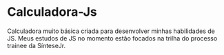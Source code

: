 # Calculadora-Js
Calculadora muito básica criada para desenvolver minhas habilidades de JS.
Meus estudos de JS no momento estão focados na trilha do processo trainee da SínteseJr.
